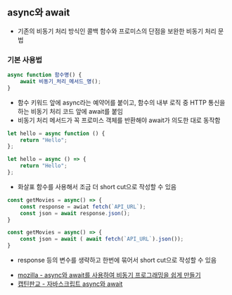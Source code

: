 ## async와 await

-   기존의 비동기 처리 방식인 콜백 함수와 프로미스의 단점을 보완한 비동기 처리 문법

### 기본 사용법

```js
async function 함수명() {
    await 비동기_처리_메서드_명();
}
```

-   함수 키워드 앞에 async라는 예약어를 붙이고, 함수의 내부 로직 중 HTTP 통신을 하는 비동기 처리 코드 앞에 await를 붙임
-   비동기 처리 메서드가 꼭 프로미스 객체를 반환해야 await가 의도한 대로 동작함

```js
let hello = async function () {
    return "Hello";
};

let hello = async () => {
    return "Hello";
};
```

-   화살표 함수를 사용해서 조금 더 short cut으로 작성할 수 있음

```js
const getMovies = async() => {
    const response = awiat fetch(`API_URL`);
    const json = await response.json();
}

const getMovies = async() => {
    const json = await ( await fetch(`API_URL`).json());
}
```

-   response 등의 변수를 생략하고 한번에 묶어서 short cut으로 작성할 수 있음

*   [mozilla - async와 await를 사용하여 비동기 프로그래밍을 쉽게 만들기](https://developer.mozilla.org/ko/docs/Learn/JavaScript/Asynchronous/Async_await)
*   [캡틴판교 - 자바스크립트 async와 await](https://joshua1988.github.io/web-development/javascript/js-async-await/)
